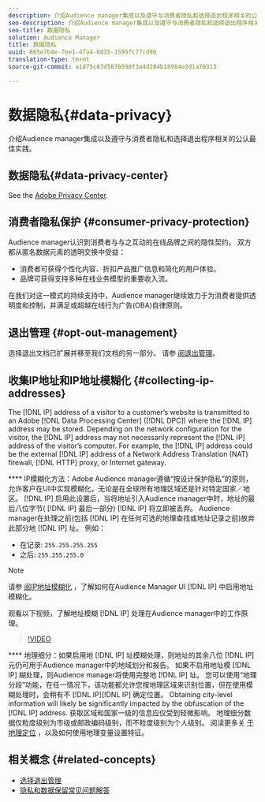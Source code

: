 ```yaml
---
description: 介绍Audience manager集成以及遵守与消费者隐私和选择退出程序相关的公认最佳实践。
seo-description: 介绍Audience manager集成以及遵守与消费者隐私和选择退出程序相关的公认最佳实践。
seo-title: 数据隐私
solution: Audience Manager
title: 数据隐私
uuid: 865e7b4e-fee1-4fa4-8035-1595fc77cd96
translation-type: tm+mt
source-git-commit: a1d75c83d5876090f3a4d284b18984e2d1a70313

---
```



# 数据隐私{#data-privacy}

介绍Audience manager集成以及遵守与消费者隐私和选择退出程序相关的公认最佳实践。

## 数据隐私{#data-privacy-center}

See the [Adobe Privacy Center](https://www.adobe.com/privacy/opt-out.html).

## 消费者隐私保护 {#consumer-privacy-protection}

Audience manager认识到消费者与与之互动的在线品牌之间的隐性契约。 双方都从匿名数据元素的透明交换中受益：

* 消费者可获得个性化内容、折扣产品推广信息和简化的用户体验。
* 品牌可获得支持多种在线业务模型的重要收入流。

在我们对这一模式的持续支持中，Audience manager继续致力于为消费者提供透明度和控制，并满足或超越在线行为广告(OBA)自律原则。

## 退出管理 {#opt-out-management}

选择退出文档已扩展并移至我们文档的另一部分。 请参 [阅退出管理](../../overview/data-security-and-privacy/opt-out-management.md)。

<!-- 

<p>  </p>
<table id="table_A1FF33B328BD451FAFF6C6B8422F928B"> 
 <tgroup cols="2">
  <colspec colnum="1" colname="col1" colwidth="1.00*" />
  <colspec colnum="2" colname="col2" colwidth="2.74*" />
  <thead> 
   <tr> 
    <th colname="col1" class="entry"> Opt-Out For </th> 
    <th colname="col2" class="entry"> Description </th> 
   </tr>
  </thead> 
  <tbody> 
   <tr> 
    <td colname="col1"> <p>Adobe Experience Cloud </p> </td> 
    <td colname="col2"> <p>The <a href="https://www.adobe.com/privacy/opt-out.html#customeruse" format="http" scope="external"> Your Privacy Choices page</a> provides 1-click features that let you control and opt-out of data collection by the Adobe Experience Cloud advertising solutions (including Audience Manager). Specifically, see the <a href="https://www.adobe.com/privacy/opt-out.html#customeruse" format="http" scope="external"> business customer section</a> of the Privacy Choices page. </p> </td> 
   </tr> 
   <tr> 
    <td colname="col1"> <p>Browsers that do not support third-party cookies </p> </td> 
    <td colname="col2"> <p>See <a href="../../features/declared-ids.md#declared-id-targeting"> Declared ID Targeting</a>. </p> </td> 
   </tr> 
   <tr> 
    <td colname="col1"> <p>Mobile devices </p> </td> 
    <td colname="col2"> <p>See the opt-out and privacy settings for: </p> <p> 
      <ul id="ul_86EFAB879215403D937B5148C26A41D9"> 
       <li id="li_C0B544E8F4FE473B94A5436D3A60BDB1"><a href="https://marketing.adobe.com/resources/help/en_US/mobile/android/privacy.html" format="https" scope="external"> Android devices</a> </li> 
       <li id="li_26C787BAB729499A9FEDF055E9AB0637"><a href="https://marketing.adobe.com/resources/help/en_US/mobile/ios/privacy.html" format="https" scope="external"> iOS devices</a> </li> 
      </ul> </p> </td> 
   </tr> 
  </tbody> 
 </tgroup> 
</table>

 -->

## 收集IP地址和IP地址模糊化 {#collecting-ip-addresses}

<!-- 

Adobe has enabled processes and offers settings that allow customers to use Audience Manager in compliance with applicable data privacy laws.

-->

The [!DNL IP] address of a visitor to a customer’s website is transmitted to an Adobe [!DNL Data Processing Center] ([!DNL DPC]) where the [!DNL IP] address may be stored. Depending on the network configuration for the visitor, the [!DNL IP] address may not necessarily represent the [!DNL IP] address of the visitor’s computer. For example, the [!DNL IP] address could be the external [!DNL IP] address of a Network Address Translation (NAT) firewall, [!DNL HTTP] proxy, or Internet gateway.

**** IP模糊化方法：Adobe Audience manager遵循“按设计保护隐私”的原则，允许客户在UI中实现模糊化，无论是在全球所有地理区域还是针对特定国家／地区。 [!DNL IP] 启用此设置后，当将地址引入Audience manager中时，地址的最后八位字节( [!DNL IP] 最后一部分) [!DNL IP] 将立即被丢弃。 Audience manager在处理之前(包括 [!DNL IP] 在任何可选的地理查找或地址记录之前)放弃此部分地 [!DNL IP] 址。 例如：

* 在记录: `255.255.255.255`
* 之后: `255.255.255.0`

>[!NOTE]
>
>请参 [阅IP地址模糊化](/help/using/features/administration/ip-obfuscation.md) ，了解如何在Audience Manager UI [!DNL IP] 中启用地址模糊化。

观看以下视频，了解地址模糊 [!DNL IP] 处理在Audience manager中的工作原理。

>[!VIDEO](https://video.tv.adobe.com/v/27218/?captions=chi_hans)

**** 地理细分：如果启用地 [!DNL IP] 址模糊处理，则地址的其余八位 [!DNL IP] 元仍可用于Audience manager中的地域划分和报告。 如果不启用地址模 [!DNL IP] 糊处理，则Audience manager将使用完整地 [!DNL IP] 址。 您可以使用“地理分段”功能，在任一情况下，该功能都允许您按地理区域来识别位置，但在使用模糊处理时，会稍有不 [!DNL IP][!DNL IP] 确定位置。 Obtaining city-level information will likely be significantly impacted by the obfuscation of the [!DNL IP] address. 获取区域和国家一级的信息应仅受到轻微影响。 地理细分数据仅粒度级别为市级或邮政编码级别，而不粒度级别为个人级别。 阅读更多关 [于地理定位](/help/using/features/traits/trait-geotarget-keys.md) ，以及如何使用地理变量设置特征。

## 相关概念 {#related-concepts}

* [选择退出管理](/help/using/overview/data-security-and-privacy/opt-out-management.md)
* [隐私和数据保留常见问题解答](/help/using/faq/faq-privacy.md)